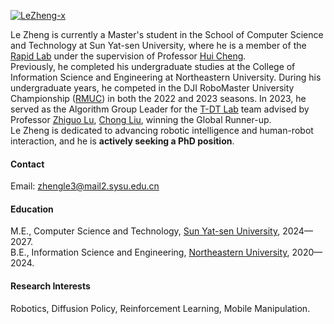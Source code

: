 

[![LeZheng-x](https://img.shields.io/badge/LeZheng-github-blue?logo=github)](https://github.com/LeZheng-x)

Le Zheng is currently a Master's student in the School of Computer Science and Technology at Sun Yat-sen University, where he is a member of the [Rapid Lab](http://lab.sysu-robotics.com/lab/index) under the supervision of Professor [Hui Cheng](https://cse.sysu.edu.cn/teacher/ChengHui).\
Previously, he completed his undergraduate studies at the College of Information Science and Engineering at Northeastern University. During his undergraduate years, he competed in the DJI RoboMaster University Championship ([RMUC](https://www.robomaster.com/en-US/robo/overview?djifrom=nav)) in both the 2022 and 2023 seasons. In 2023, he served as the Algorithm Group Leader for the [T-DT Lab](https://www.neutdt.cn/) team advised by Professor [Zhiguo Lu](http://www.me.neu.edu.cn/2015/1105/c3343a55919/page.htm), [Chong Liu](http://faculty.neu.edu.cn/%7EVrYjUj/zh_CN/index.htm), winning the Global Runner-up.\
Le Zheng is dedicated to advancing robotic intelligence and human-robot interaction, and he is <strong>actively seeking a PhD position</strong>.

#### Contact

Email: zhengle3@mail2.sysu.edu.cn

#### Education
M.E., Computer Science and Technology, [Sun Yat-sen University](https://www.sysu.edu.cn/sysuen/), 2024—2027.\
B.E., Information Science and Engineering, [Northeastern University](https://english.neu.edu.cn/#industries), 2020—2024.

#### Research Interests
Robotics, Diffusion Policy, Reinforcement Learning, Mobile Manipulation.

